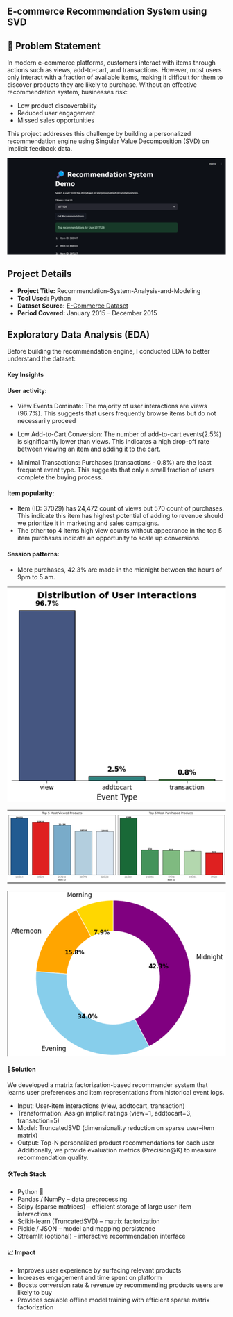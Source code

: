 ## E-commerce Recommendation System using SVD
## 📌 Problem Statement
In modern e-commerce platforms, customers interact with items through actions such as views, add-to-cart, and transactions. However, most users only interact with a fraction of available items, making it difficult for them to discover products they are likely to purchase.
Without an effective recommendation system, businesses risk:
- Low product discoverability
- Reduced user engagement
- Missed sales opportunities

This project addresses this challenge by building a personalized recommendation engine using Singular Value Decomposition (SVD) on implicit feedback data.


![REcommendation-System](https://github.com/ioakowuah/Recommendation-System-Analysis-and-Modeling/blob/main/recommendation%20system%20.png)

##  Project Details

- **Project Title:** Recommendation-System-Analysis-and-Modeling 
- **Tool Used:** Python  
- **Dataset Source:** [E-Commerce Dataset](https://huggingface.co/datasets/ioakowuah/RecommendationSystem)  
- **Period Covered:** January 2015 – December 2015  


## Exploratory Data Analysis (EDA)
Before building the recommendation engine, I conducted EDA to better understand the dataset:
#### Key Insights
####	User activity:
* View Events Dominate: The majority of user interactions are views (96.7%). This suggests that users frequently browse items but do not necessarily proceed

* Low Add-to-Cart Conversion: The number of add-to-cart events(2.5%) is significantly lower than views. This indicates a high drop-off rate between viewing an item and adding it to the cart.

- Minimal Transactions: Purchases (transactions - 0.8%) are the least frequent event type. This suggests that only a small fraction of users complete the buying process.


####	Item popularity:
- Item (ID: 37029) has 24,472 count of views but 570 count of purchases. This indicate this item has highest potential of adding to revenue should we prioritize it in marketing and sales campaigns.
- The other top 4 items high view counts without appearance in the top 5 item purchases indicate an opportunity to scale up conversions.

####	Session patterns:
- More purchases, 42.3% are made in the midnight between the hours of 9pm to 5 am.

![Key Insight](https://github.com/ioakowuah/Recommendation-System-Analysis-and-Modeling/blob/main/What%20events%20are%20exhibited%20by%20users%20on%20the%20ecommerce%20website(percentage).png)

![Key Insight](https://github.com/ioakowuah/Recommendation-System-Analysis-and-Modeling/blob/main/5%20viewed%20and%20transacted%20top%20items.png)

![Key Insight](https://github.com/ioakowuah/Recommendation-System-Analysis-and-Modeling/blob/main/purchased%20over%20the%20periods%20of%20the%20day.png)

#### 🚀Solution
We developed a matrix factorization-based recommender system that learns user preferences and item representations from historical event logs.
-	Input: User-item interactions (view, addtocart, transaction)
-	Transformation: Assign implicit ratings (view=1, addtocart=3, transaction=5)
-	Model: TruncatedSVD (dimensionality reduction on sparse user–item matrix)
-	Output: Top-N personalized product recommendations for each user
Additionally, we provide evaluation metrics (Precision@K) to measure recommendation quality.

####  🛠️Tech Stack
-	Python 🐍
-	Pandas / NumPy – data preprocessing
-	Scipy (sparse matrices) – efficient storage of large user-item interactions
-	Scikit-learn (TruncatedSVD) – matrix factorization
-	Pickle / JSON – model and mapping persistence
-	Streamlit (optional) – interactive recommendation interface

#### 📈 Impact
- Improves user experience by surfacing relevant products
- Increases engagement and time spent on platform
- Boosts conversion rate & revenue by recommending products users are likely to buy
- Provides scalable offline model training with efficient sparse matrix factorization


